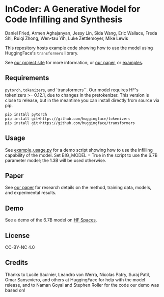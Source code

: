 # InCoder: A Generative Model for Code Infilling and Synthesis

Daniel Fried, Armen Aghajanyan, Jessy Lin, Sida Wang, Eric Wallace, Freda Shi, Ruiqi Zhong, Wen-tau Yih, Luke Zettlemoyer, Mike Lewis

This repository hosts example code showing how to use the model using HuggingFace's `transformers` library.

See [our project site](https://sites.google.com/view/incoder-code-models) for more information, or [our paper](paper/InCoder-4-12-22.pdf), or [examples](https://sites.google.com/view/incoder-code-models/home/examples).

## Requirements

`pytorch`, `tokenizers`, and `transformers``.
Our model requires HF's tokenizers >= 0.12.1, due to changes in the pretokenizer. This version is close to release, but in the meantime you can install directly from source via pip.

```
pip install pytorch
pip install git+https://github.com/huggingface/tokenizers
pip install git+https://github.com/huggingface/transformers
```

## Usage

See [example_usage.py](example_usage.py) for a demo script showing how to use the infilling capability of the model. Set BIG_MODEL = True in the script to use the 6.7B parameter model; the 1.3B will be used otherwise.

## Paper

See [our paper](paper/InCoder-4-12-22.pdf) for research details on the method, training data, models, and experimental results.


## Demo

See a demo of the 6.7B model on [HF Spaces](https://huggingface.co/spaces/facebook/incoder-demo).

## License

CC-BY-NC 4.0

## Credits

Thanks to Lucile Saulnier, Leandro von Werra, Nicolas Patry, Suraj Patil, Omar
Sanseviero, and others at HuggingFace for help with the model release, and to
Naman Goyal and Stephen Roller for the code our demo was based on!
